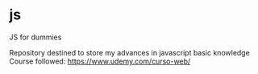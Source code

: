 # js
JS for dummies

Repository destined to store my advances in javascript basic knowledge
Course followed: https://www.udemy.com/curso-web/